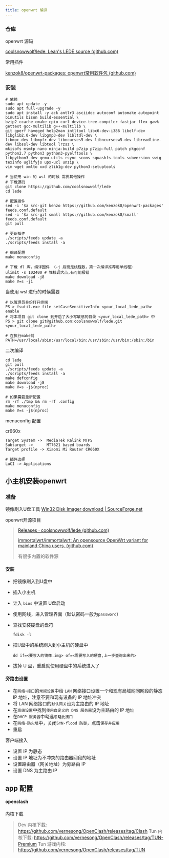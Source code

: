 ```yaml
---
title: openwrt 编译
---
```


### 仓库

openwrt 源码

[coolsnowwolf/lede: Lean's LEDE source (github.com)](https://github.com/coolsnowwolf/lede)

常用插件

[kenzok8/openwrt-packages: openwrt常用软件包 (github.com)](https://github.com/kenzok8/openwrt-packages)



### 安装



```
# 依赖
sudo apt update -y
sudo apt full-upgrade -y
sudo apt install -y ack antlr3 asciidoc autoconf automake autopoint binutils bison build-essential \
bzip2 ccache cmake cpio curl device-tree-compiler fastjar flex gawk gettext gcc-multilib g++-multilib \
git gperf haveged help2man intltool libc6-dev-i386 libelf-dev libglib2.0-dev libgmp3-dev libltdl-dev \
libmpc-dev libmpfr-dev libncurses5-dev libncursesw5-dev libreadline-dev libssl-dev libtool lrzsz \
mkisofs msmtp nano ninja-build p7zip p7zip-full patch pkgconf python2.7 python3 python3-pyelftools \
libpython3-dev qemu-utils rsync scons squashfs-tools subversion swig texinfo uglifyjs upx-ucl unzip \
vim wget xmlto xxd zlib1g-dev python3-setuptools

# 当使用 win 的 wsl 的时候 需要其他操作
# 下载源码
git clone https://github.com/coolsnowwolf/lede
cd lede

# 配置插件
sed -i '$a src-git kenzo https://github.com/kenzok8/openwrt-packages' feeds.conf.default
sed -i '$a src-git small https://github.com/kenzok8/small' feeds.conf.default
git pull

# 更新插件
./scripts/feeds update -a
./scripts/feeds install -a

# 编译配置
make menuconfig

# 下载 dl 库，编译固件 （-j 后面是线程数，第一次编译推荐用单线程）
ulimit -s 102400 # 堆栈调大点,有可能报错
make download -j8
make V=s -j1
```



当使用 wsl 进行的时候需要

```
# 以管理员身份打开终端
PS > fsutil.exe file setCaseSensitiveInfo <your_local_lede_path> enable
# 将本项目 git clone 到开启了大小写敏感的目录 <your_local_lede_path> 中
PS > git clone git@github.com:coolsnowwolf/lede.git <your_local_lede_path>

# 在执行make前
PATH=/usr/local/sbin:/usr/local/bin:/usr/sbin:/usr/bin:/sbin:/bin
```



二次编译

```
cd lede
git pull
./scripts/feeds update -a
./scripts/feeds install -a
make defconfig
make download -j8
make V=s -j$(nproc)

# 如果需要重新配置
rm -rf ./tmp && rm -rf .config
make menuconfig
make V=s -j$(nproc)
```



menuconfig 配置

cr660x

```
Target System ->  MediaTek Ralink MTPS
Subtarget ->      MT7621 based boards
Target profile -> Xiaomi Mi Router CR660X

# 插件选择
LuCI -> Applications 
```



## 小主机安装openwrt

### 准备

镜像刷入U盘工具  [Win32 Disk Imager download | SourceForge.net](https://sourceforge.net/projects/win32diskimager/)

openwrt开源项目

> [Releases · coolsnowwolf/lede (github.com)](https://github.com/coolsnowwolf/lede)
>
> 
>
> [immortalwrt/immortalwrt: An opensource OpenWrt variant for mainland China users. (github.com)](https://github.com/immortalwrt/immortalwrt)
>
> 有很多内置的软件源



#### 安装

- 把镜像刷入到U盘中

- 插入小主机

- 计入 `bios` 中设置 U盘启动

- 使用网线，进入管理界面（默认密码一般为`password`）

- 查找安装硬盘的盘符

  ```
  fdisk -l
  ```

- 把U盘中的系统刷入到小主机的硬盘中

  ```
  dd if=<要写入的镜像.img> of=<需要写入的硬盘,上一步查询出来的>
  ```

- 拔掉 U 盘，重启就使用硬盘中的系统进入了

#### 旁路由设置

- 在`网络`-`接口`的`常规设置`中给  `LAN` 网络接口设置一个和现有局域网同网段的静态 IP 地址，注意不要和现有设备的 IP 地址冲突
- 将 LAN 网络接口的`默认网关`设为主路由的 IP 地址
- 在`高级设置`中找到`使用自定义的 DNS 服务器`设为主路由的 IP 地址
- 在`DHCP 服务器`中勾选`忽略此接口`
- 在`网络`-`防火墙`中，关闭`SYN-flood 防御`，点击`保存并应用`
- 重启

客户端接入

- 设置 IP 为静态
- 设置 IP 地址为不冲突的路由器网段的地址
- 设置路由器（网关地址）为旁路由 IP
- 设置 DNS 为主路由 IP

## app 配置

#### openclash

内核下载

> Dev 内核下载: https://github.com/vernesong/OpenClash/releases/tag/Clash
> Tun 内核下载: https://github.com/vernesong/OpenClash/releases/tag/TUN-Premium
> Tun 游戏内核: https://github.com/vernesong/OpenClash/releases/tag/TUN

